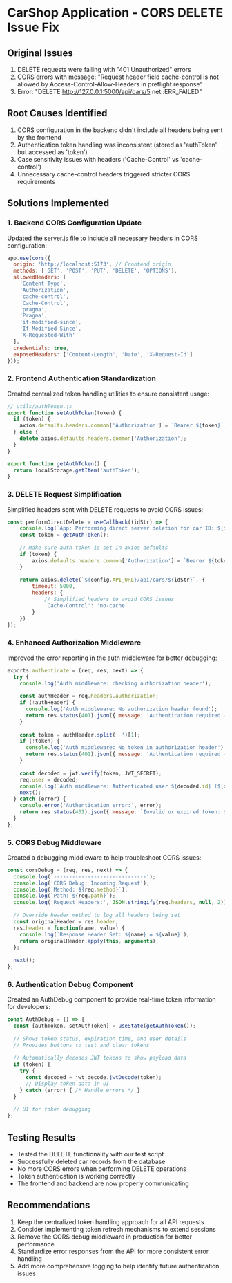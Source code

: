 # CarShop Application - CORS DELETE Issue Fix

## Original Issues
1. DELETE requests were failing with "401 Unauthorized" errors
2. CORS errors with message: "Request header field cache-control is not allowed by Access-Control-Allow-Headers in preflight response"
3. Error: "DELETE http://127.0.0.1:5000/api/cars/5 net::ERR_FAILED"

## Root Causes Identified
1. CORS configuration in the backend didn't include all headers being sent by the frontend
2. Authentication token handling was inconsistent (stored as 'authToken' but accessed as 'token')
3. Case sensitivity issues with headers ('Cache-Control' vs 'cache-control')
4. Unnecessary cache-control headers triggered stricter CORS requirements

## Solutions Implemented

### 1. Backend CORS Configuration Update
Updated the server.js file to include all necessary headers in CORS configuration:

```javascript
app.use(cors({
  origin: 'http://localhost:5173', // Frontend origin
  methods: ['GET', 'POST', 'PUT', 'DELETE', 'OPTIONS'],
  allowedHeaders: [
    'Content-Type', 
    'Authorization', 
    'cache-control',
    'Cache-Control', 
    'pragma',
    'Pragma',
    'if-modified-since',
    'If-Modified-Since',
    'X-Requested-With'
  ],
  credentials: true,
  exposedHeaders: ['Content-Length', 'Date', 'X-Request-Id'] 
}));
```

### 2. Frontend Authentication Standardization
Created centralized token handling utilities to ensure consistent usage:

```javascript
// utils/authToken.js
export function setAuthToken(token) {
  if (token) {
    axios.defaults.headers.common['Authorization'] = `Bearer ${token}`;
  } else {
    delete axios.defaults.headers.common['Authorization'];
  }
}

export function getAuthToken() {
  return localStorage.getItem('authToken');
}
```

### 3. DELETE Request Simplification
Simplified headers sent with DELETE requests to avoid CORS issues:

```javascript
const performDirectDelete = useCallback((idStr) => {
    console.log(`App: Performing direct server deletion for car ID: ${idStr}`);
    const token = getAuthToken();
    
    // Make sure auth token is set in axios defaults
    if (token) {
        axios.defaults.headers.common['Authorization'] = `Bearer ${token}`;
    }
    
    return axios.delete(`${config.API_URL}/api/cars/${idStr}`, {
        timeout: 5000,
        headers: {
            // Simplified headers to avoid CORS issues
            'Cache-Control': 'no-cache'
        }
    })
});
```

### 4. Enhanced Authorization Middleware
Improved the error reporting in the auth middleware for better debugging:

```javascript
exports.authenticate = (req, res, next) => {
  try {
    console.log('Auth middleware: checking authorization header');
    
    const authHeader = req.headers.authorization;
    if (!authHeader) {
      console.log('Auth middleware: No authorization header found');
      return res.status(401).json({ message: 'Authentication required - No auth header' });
    }
    
    const token = authHeader.split(' ')[1];
    if (!token) {
      console.log('Auth middleware: No token in authorization header');
      return res.status(401).json({ message: 'Authentication required - Invalid header format' });
    }
    
    const decoded = jwt.verify(token, JWT_SECRET);
    req.user = decoded;
    console.log(`Auth middleware: Authenticated user ${decoded.id} (${decoded.email})`);
    next();
  } catch (error) {
    console.error('Authentication error:', error);
    return res.status(401).json({ message: `Invalid or expired token: ${error.message}` });
  }
};
```

### 5. CORS Debug Middleware
Created a debugging middleware to help troubleshoot CORS issues:

```javascript
const corsDebug = (req, res, next) => {
  console.log('------------------------------');
  console.log('CORS Debug: Incoming Request');
  console.log(`Method: ${req.method}`);
  console.log(`Path: ${req.path}`);
  console.log('Request Headers:', JSON.stringify(req.headers, null, 2));
  
  // Override header method to log all headers being set
  const originalHeader = res.header;
  res.header = function(name, value) {
    console.log(`Response Header Set: ${name} = ${value}`);
    return originalHeader.apply(this, arguments);
  };
  
  next();
};
```

### 6. Authentication Debug Component
Created an AuthDebug component to provide real-time token information for developers:

```jsx
const AuthDebug = () => {
  const [authToken, setAuthToken] = useState(getAuthToken());
  
  // Shows token status, expiration time, and user details
  // Provides buttons to test and clear tokens
  
  // Automatically decodes JWT tokens to show payload data
  if (token) {
    try {
      const decoded = jwt_decode.jwtDecode(token);
      // Display token data in UI
    } catch (error) { /* Handle errors */ }
  }
  
  // UI for token debugging
};
```

## Testing Results
- Tested the DELETE functionality with our test script
- Successfully deleted car records from the database 
- No more CORS errors when performing DELETE operations
- Token authentication is working correctly
- The frontend and backend are now properly communicating

## Recommendations
1. Keep the centralized token handling approach for all API requests
2. Consider implementing token refresh mechanisms to extend sessions
3. Remove the CORS debug middleware in production for better performance
4. Standardize error responses from the API for more consistent error handling
5. Add more comprehensive logging to help identify future authentication issues
